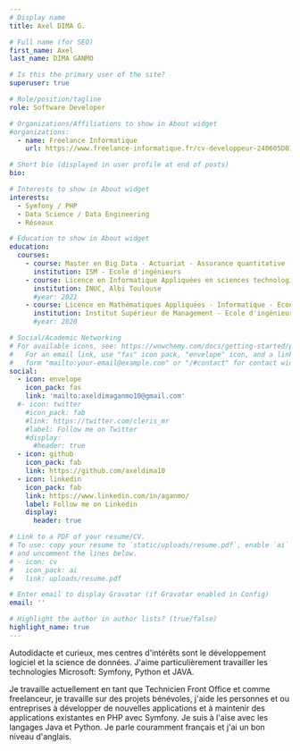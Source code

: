 ```yaml
---
# Display name
title: Axel DIMA G.

# Full name (for SEO)
first_name: Axel
last_name: DIMA GANMO

# Is this the primary user of the site?
superuser: true

# Role/position/tagline
role: Software Developer

# Organizations/Affiliations to show in About widget
#organizations:
  - name: Freelance Informatique
    url: https://www.freelance-informatique.fr/cv-developpeur-240605D010

# Short bio (displayed in user profile at end of posts)
bio:

# Interests to show in About widget
interests:
  - Symfony / PHP
  - Data Science / Data Engineering
  - Réseaux

# Education to show in About widget
education:
  courses:
    - course: Master en Big Data - Actuariat - Assurance quantitative (en cours de préparation) 
      institution: ISM - Ecole d'ingénieurs
    - course: Licence en Informatique Appliquées en sciences technologies et santé
      institution: INUC, Albi Toulouse
      #year: 2021
    - course: Licence en Mathématiques Appliquées - Informatique - Econométrie
      institution: Institut Supérieur de Management - Ecole d'ingénieurs
      #year: 2020

# Social/Academic Networking
# For available icons, see: https://wowchemy.com/docs/getting-started/page-builder/#icons
#   For an email link, use "fas" icon pack, "envelope" icon, and a link in the
#   form "mailto:your-email@example.com" or "/#contact" for contact widget.
social:
  - icon: envelope
    icon_pack: fas
    link: 'mailto:axeldimaganmo10@gmail.com'
  #- icon: twitter
    #icon_pack: fab
    #link: https://twitter.com/cleris_mr
    #label: Follow me on Twitter
    #display:
      #header: true
  - icon: github
    icon_pack: fab
    link: https://github.com/axeldima10
  - icon: linkedin
    icon_pack: fab
    link: https://www.linkedin.com/in/aganmo/
    label: Follow me on Linkedin
    display:
      header: true

# Link to a PDF of your resume/CV.
# To use: copy your resume to `static/uploads/resume.pdf`, enable `ai` icons in `params.yaml`,
# and uncomment the lines below.
# - icon: cv
#   icon_pack: ai
#   link: uploads/resume.pdf

# Enter email to display Gravatar (if Gravatar enabled in Config)
email: ''

# Highlight the author in author lists? (true/false)
highlight_name: true
---
```


Autodidacte et curieux, mes centres d'intérêts sont le développement logiciel et la science de données. 
J'aime particulièrement travailler les technologies Microsoft: Symfony, Python et JAVA.

Je travaille actuellement en tant que Technicien Front Office et comme freelanceur, je travaille sur des projets bénévoles, j'aide les personnes et ou entreprises à développer de nouvelles applications et à maintenir des applications existantes en PHP avec Symfony. Je suis à l'aise avec les langages Java et Python. Je parle couramment français et j'ai un bon niveau d'anglais.
